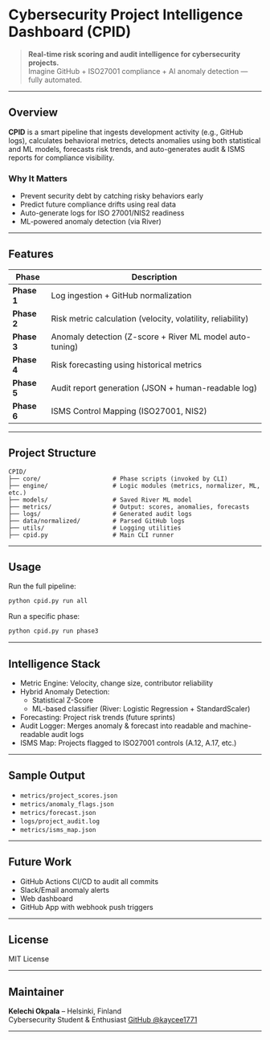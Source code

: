# Cybersecurity Project Intelligence Dashboard (CPID)

> **Real-time risk scoring and audit intelligence for cybersecurity projects.**  
> Imagine GitHub + ISO27001 compliance + AI anomaly detection — fully automated.

---

## Overview

**CPID** is a smart pipeline that ingests development activity (e.g., GitHub logs), calculates behavioral metrics, detects anomalies using both statistical and ML models, forecasts risk trends, and auto-generates audit & ISMS reports for compliance visibility.

### Why It Matters

- Prevent security debt by catching risky behaviors early
- Predict future compliance drifts using real data
- Auto-generate logs for ISO 27001/NIS2 readiness
- ML-powered anomaly detection (via River)

---

## Features

| Phase | Description |
|-------|-------------|
| **Phase 1** | Log ingestion + GitHub normalization |
| **Phase 2** | Risk metric calculation (velocity, volatility, reliability) |
| **Phase 3** | Anomaly detection (Z-score + River ML model auto-tuning) |
| **Phase 4** | Risk forecasting using historical metrics |
| **Phase 5** | Audit report generation (JSON + human-readable log) |
| **Phase 6** | ISMS Control Mapping (ISO27001, NIS2) |

---

## Project Structure

```
CPID/
├── core/                    # Phase scripts (invoked by CLI)
├── engine/                  # Logic modules (metrics, normalizer, ML, etc.)
├── models/                  # Saved River ML model
├── metrics/                 # Output: scores, anomalies, forecasts
├── logs/                    # Generated audit logs
├── data/normalized/         # Parsed GitHub logs
├── utils/                   # Logging utilities
├── cpid.py                  # Main CLI runner
```

---

## Usage

Run the full pipeline:

```bash
python cpid.py run all
```

Run a specific phase:

```bash
python cpid.py run phase3
```

---

## Intelligence Stack

- Metric Engine: Velocity, change size, contributor reliability
- Hybrid Anomaly Detection:
  - Statistical Z-Score
  - ML-based classifier (River: Logistic Regression + StandardScaler)
- Forecasting: Project risk trends (future sprints)
- Audit Logger: Merges anomaly & forecast into readable and machine-readable audit logs
- ISMS Map: Projects flagged to ISO27001 controls (A.12, A.17, etc.)

---

## Sample Output

- `metrics/project_scores.json`
- `metrics/anomaly_flags.json`
- `metrics/forecast.json`
- `logs/project_audit.log`
- `metrics/isms_map.json`

---

## Future Work

- GitHub Actions CI/CD to audit all commits
- Slack/Email anomaly alerts
- Web dashboard
- GitHub App with webhook push triggers

---

## License

MIT License

---

## Maintainer

**Kelechi Okpala** – Helsinki, Finland  
Cybersecurity Student & Enthusiast
[GitHub @kaycee1771](https://github.com/kaycee1771)

---
